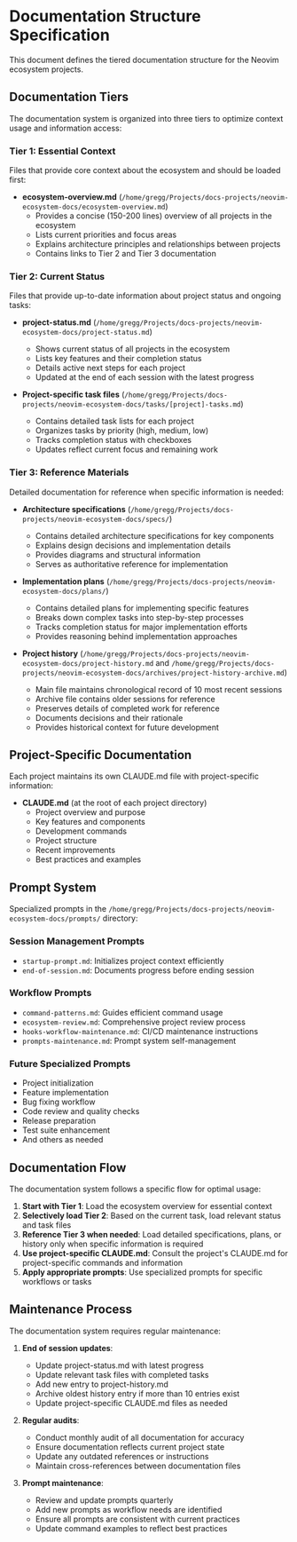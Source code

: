 # Documentation Structure Specification

This document defines the tiered documentation structure for the Neovim ecosystem projects.

## Documentation Tiers

The documentation system is organized into three tiers to optimize context usage and information access:

### Tier 1: Essential Context

Files that provide core context about the ecosystem and should be loaded first:

- **ecosystem-overview.md** (`/home/gregg/Projects/docs-projects/neovim-ecosystem-docs/ecosystem-overview.md`)
  - Provides a concise (150-200 lines) overview of all projects in the ecosystem
  - Lists current priorities and focus areas
  - Explains architecture principles and relationships between projects
  - Contains links to Tier 2 and Tier 3 documentation

### Tier 2: Current Status

Files that provide up-to-date information about project status and ongoing tasks:

- **project-status.md** (`/home/gregg/Projects/docs-projects/neovim-ecosystem-docs/project-status.md`)
  - Shows current status of all projects in the ecosystem
  - Lists key features and their completion status
  - Details active next steps for each project
  - Updated at the end of each session with the latest progress

- **Project-specific task files** (`/home/gregg/Projects/docs-projects/neovim-ecosystem-docs/tasks/[project]-tasks.md`)
  - Contains detailed task lists for each project
  - Organizes tasks by priority (high, medium, low)
  - Tracks completion status with checkboxes
  - Updates reflect current focus and remaining work

### Tier 3: Reference Materials

Detailed documentation for reference when specific information is needed:

- **Architecture specifications** (`/home/gregg/Projects/docs-projects/neovim-ecosystem-docs/specs/`)
  - Contains detailed architecture specifications for key components
  - Explains design decisions and implementation details
  - Provides diagrams and structural information
  - Serves as authoritative reference for implementation

- **Implementation plans** (`/home/gregg/Projects/docs-projects/neovim-ecosystem-docs/plans/`)
  - Contains detailed plans for implementing specific features
  - Breaks down complex tasks into step-by-step processes
  - Tracks completion status for major implementation efforts
  - Provides reasoning behind implementation approaches

- **Project history** (`/home/gregg/Projects/docs-projects/neovim-ecosystem-docs/project-history.md` and `/home/gregg/Projects/docs-projects/neovim-ecosystem-docs/archives/project-history-archive.md`)
  - Main file maintains chronological record of 10 most recent sessions
  - Archive file contains older sessions for reference
  - Preserves details of completed work for reference
  - Documents decisions and their rationale
  - Provides historical context for future development

## Project-Specific Documentation

Each project maintains its own CLAUDE.md file with project-specific information:

- **CLAUDE.md** (at the root of each project directory)
  - Project overview and purpose
  - Key features and components
  - Development commands
  - Project structure
  - Recent improvements
  - Best practices and examples

## Prompt System

Specialized prompts in the `/home/gregg/Projects/docs-projects/neovim-ecosystem-docs/prompts/` directory:

### Session Management Prompts
- `startup-prompt.md`: Initializes project context efficiently
- `end-of-session.md`: Documents progress before ending session

### Workflow Prompts
- `command-patterns.md`: Guides efficient command usage
- `ecosystem-review.md`: Comprehensive project review process
- `hooks-workflow-maintenance.md`: CI/CD maintenance instructions
- `prompts-maintenance.md`: Prompt system self-management

### Future Specialized Prompts
- Project initialization
- Feature implementation
- Bug fixing workflow
- Code review and quality checks
- Release preparation
- Test suite enhancement
- And others as needed

## Documentation Flow

The documentation system follows a specific flow for optimal usage:

1. **Start with Tier 1**: Load the ecosystem overview for essential context
2. **Selectively load Tier 2**: Based on the current task, load relevant status and task files
3. **Reference Tier 3 when needed**: Load detailed specifications, plans, or history only when specific information is required
4. **Use project-specific CLAUDE.md**: Consult the project's CLAUDE.md for project-specific commands and information
5. **Apply appropriate prompts**: Use specialized prompts for specific workflows or tasks

## Maintenance Process

The documentation system requires regular maintenance:

1. **End of session updates**:
   - Update project-status.md with latest progress
   - Update relevant task files with completed tasks
   - Add new entry to project-history.md
   - Archive oldest history entry if more than 10 entries exist
   - Update project-specific CLAUDE.md files as needed

2. **Regular audits**:
   - Conduct monthly audit of all documentation for accuracy
   - Ensure documentation reflects current project state
   - Update any outdated references or instructions
   - Maintain cross-references between documentation files

3. **Prompt maintenance**:
   - Review and update prompts quarterly
   - Add new prompts as workflow needs are identified
   - Ensure all prompts are consistent with current practices
   - Update command examples to reflect best practices